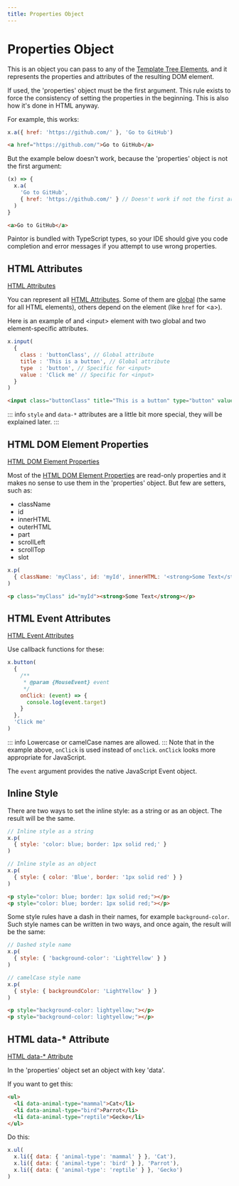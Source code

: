 ```yaml
---
title: Properties Object
---
```


# Properties Object

This is an object you can pass to any of the [Template Tree Elements](./template-tree-elements.md),
and it represents the properties and attributes of the resulting DOM element.

If used, the 'properties' object must be the first argument. This rule exists
to force the consistency of setting the properties in the beginning. This is
also how it's done in HTML anyway.

For example, this works:

```js
x.a({ href: 'https://github.com/' }, 'Go to GitHub')
```
```html
<a href="https://github.com/">Go to GitHub</a>
```

But the example below doesn't work, because the 'properties' object is not the
first argument:

```js
(x) => {
  x.a(
    'Go to GitHub',
    { href: 'https://github.com/' } // Doesn't work if not the first argument!
  )
}
```
```html
<a>Go to GitHub</a>
```

Paintor is bundled with TypeScript types, so your IDE should give you code
completion and error messages if you attempt to use wrong properties.


## HTML Attributes

[HTML Attributes](https://www.w3schools.com/htmL/html_attributes.asp)

You can represent all [HTML Attributes](https://www.w3schools.com/htmL/html_attributes.asp).
Some of them are [global](https://www.w3schools.com/tags/ref_standardattributes.asp)
(the same for all HTML elements), others depend on the element (like `href`
for \<a\>).

Here is an example of and \<input\> element with two global and two
element-specific attributes.

```js
x.input(
  {
    class : 'buttonClass', // Global attribute
    title : 'This is a button', // Global attribute
    type  : 'button', // Specific for <input>
    value : 'Click me' // Specific for <input>
  }
)
```
```html
<input class="buttonClass" title="This is a button" type="button" value="Click me">
```

::: info
`style` and `data-*` attributes are a little bit more special, they will be
explained later.
:::

## HTML DOM Element Properties

[HTML DOM Element Properties](https://www.w3schools.com/jsref/dom_obj_all.asp)

Most of the [HTML DOM Element Properties](https://www.w3schools.com/jsref/dom_obj_all.asp) are read-only properties and it
makes no sense to use them in the 'properties' object. But few are setters,
such as:

- className
- id
- innerHTML
- outerHTML
- part
- scrollLeft
- scrollTop
- slot

```js
x.p(
  { className: 'myClass', id: 'myId', innerHTML: '<strong>Some Text</strong>' }
)
```
```html
<p class="myClass" id="myId"><strong>Some Text</strong></p>
```

## HTML Event Attributes

[HTML Event Attributes](https://www.w3schools.com/tags/ref_eventattributes.asp)

Use callback functions for these:

```js
x.button(
  {
    /**
     * @param {MouseEvent} event
     */
    onClick: (event) => {
      console.log(event.target)
    }
  },
  'Click me'
)
```
::: info
Lowercase or camelCase names are allowed.
:::
Note that in the example above, `onClick` is used instead
of `onclick`. `onClick` looks more appropriate for JavaScript.

The `event` argument provides the native JavaScript Event object.

## Inline Style

There are two ways to set the inline style: as a string or as an object.
The result will be the same.

```js
// Inline style as a string
x.p(
  { style: 'color: blue; border: 1px solid red;' }
)

// Inline style as an object
x.p(
  { style: { color: 'Blue', border: '1px solid red' } }
)
```
```html
<p style="color: blue; border: 1px solid red;"></p>
<p style="color: blue; border: 1px solid red;"></p>
```

Some style rules have a dash in their names, for example `background-color`.
Such style names can be written in two ways, and once again, the result will
be the same:

```js
// Dashed style name
x.p(
  { style: { 'background-color': 'LightYellow' } }
)

// camelCase style name
x.p(
  { style: { backgroundColor: 'LightYellow' } }
)
```
```html
<p style="background-color: lightyellow;"></p>
<p style="background-color: lightyellow;"></p>
```

## HTML data-* Attribute

[HTML data-* Attribute](https://www.w3schools.com/tags/att_data-.asp)

In the 'properties' object set an object with key 'data'. 

If you want to get this:

```html
<ul>
  <li data-animal-type="mammal">Cat</li>
  <li data-animal-type="bird">Parrot</li>
  <li data-animal-type="reptile">Gecko</li>
</ul>
```

Do this:

```js
x.ul(
  x.li({ data: { 'animal-type': 'mammal' } }, 'Cat'),
  x.li({ data: { 'animal-type': 'bird' } }, 'Parrot'),
  x.li({ data: { 'animal-type': 'reptile' } }, 'Gecko')
)
```
